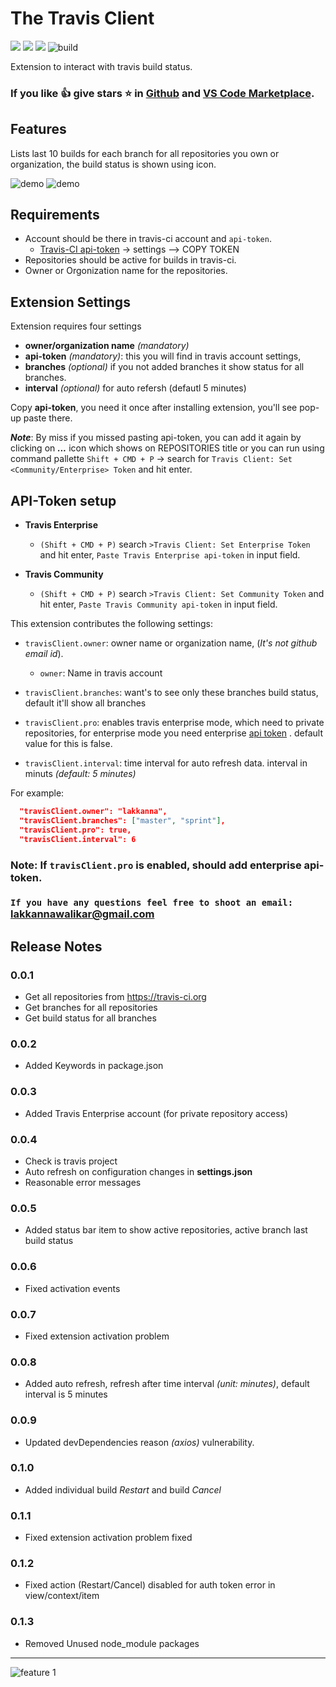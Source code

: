 # The Travis Client

[![](https://vsmarketplacebadge.apphb.com/version-short/Lakkannawalikar.the-travis-client.svg)](https://marketplace.visualstudio.com/items?itemName=lakkanna.the-travis-client)
[![](https://vsmarketplacebadge.apphb.com/downloads-short/Lakkannawalikar.the-travis-client.svg)](https://marketplace.visualstudio.com/items?itemName=Lakkannawalikar.the-travis-client)
[![](https://vsmarketplacebadge.apphb.com/rating-short/Lakkannawalikar.the-travis-client.svg)](https://marketplace.visualstudio.com/items?itemName=Lakkannawalikar.the-travis-client)
![build](https://travis-ci.org/Lakkanna/the-travis-client.svg?branch=master)

Extension to interact with travis build status.

### If you like 👍 give stars ⭐️ in [Github](https://github.com/Lakkanna/the-travis-client) and [VS Code Marketplace](https://marketplace.visualstudio.com/items?itemName=Lakkannawalikar.the-travis-client&ssr=false#review-details).

## Features

Lists last 10 builds for each branch for all repositories you own or organization, the build status is shown using icon.

![demo](images/demo2.png) ![demo](images/demo3.png)

## Requirements

- Account should be there in travis-ci account and `api-token`.
  - [Travis-CI api-token](https://travis-ci.org/account/preferences) -> settings --> COPY TOKEN
- Repositories should be active for builds in travis-ci.
- Owner or Orgonization name for the repositories.

## Extension Settings

Extension requires four settings

- **owner/organization name** _(mandatory)_
- **api-token** _(mandatory)_: this you will find in travis account settings,
- **branches** _(optional)_ if you not added branches it show status for all branches.
- **interval** _(optional)_ for auto refersh (defautl 5 minutes)

Copy **api-token**, you need it once after installing extension, you'll see pop-up paste there.

**_Note_**: By miss if you missed pasting api-token, you can add it again by clicking on **_..._** icon which shows on REPOSITORIES title or you can run using command pallette `Shift + CMD + P` -> search for `Travis Client: Set <Community/Enterprise> Token` and hit enter.

## API-Token setup

- **Travis Enterprise**

  - `(Shift + CMD + P)` search `>Travis Client: Set Enterprise Token` and hit enter, `Paste Travis Enterprise api-token` in input field.

- **Travis Community**
  - `(Shift + CMD + P)` search `>Travis Client: Set Community Token` and hit enter, `Paste Travis Community api-token` in input field.

This extension contributes the following settings:

- `travisClient.owner`: owner name or organization name, (_It's not github email id_).

  - `owner`: Name in travis account

- `travisClient.branches`: want's to see only these branches build status, default it'll show all branches
- `travisClient.pro`: enables travis enterprise mode, which need to private repositories, for enterprise mode you need enterprise [api token](https://travis-ci.com/account/preferences) .
  default value for this is false.

- `travisClient.interval`: time interval for auto refresh data. interval in minuts _(default: 5 minutes)_

For example:

  ```json
    "travisClient.owner": "lakkanna",
    "travisClient.branches": ["master", "sprint"],
    "travisClient.pro": true,
    "travisClient.interval": 6
  ```

### Note: If `travisClient.pro` is enabled, should add enterprise api-token.

### `If you have any questions feel free to shoot an email: ` lakkannawalikar@gmail.com

## Release Notes

### 0.0.1
- Get all repositories from https://travis-ci.org
- Get branches for all repositories
- Get build status for all branches

### 0.0.2
- Added Keywords in package.json

### 0.0.3
- Added Travis Enterprise account (for private repository access)

### 0.0.4
- Check is travis project
- Auto refresh on configuration changes in **settings.json**
- Reasonable error messages

### 0.0.5
- Added status bar item to show active repositories, active branch last build status

### 0.0.6
- Fixed activation events

### 0.0.7
- Fixed extension activation problem

### 0.0.8
- Added auto refresh, refresh after time interval _(unit: minutes)_, default interval is 5 minutes

### 0.0.9
- Updated devDependencies reason _(axios)_ vulnerability.

### 0.1.0
- Added individual build *Restart* and build *Cancel*

### 0.1.1
- Fixed extension activation problem fixed

### 0.1.2
- Fixed action (Restart/Cancel)  disabled for auth token error in view/context/item

### 0.1.3
- Removed Unused node_module packages
---

![feature 1](images/demo1.png)

